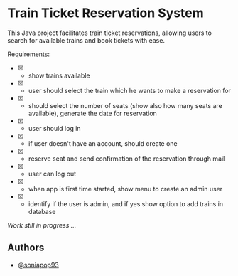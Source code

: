 
# Train Ticket Reservation System

This Java project facilitates train ticket reservations, allowing users to search for available trains and book tickets with ease.

Requirements:

 - [X] - show trains available
 - [X] - user should select the train which he wants to make a reservation for
 - [X] - should select the number of seats (show also how many seats are available), generate the date for reservation
 - [X] - user should log in
 - [X] - if user doesn't have an account, should create one
 - [X] - reserve seat and send confirmation of the reservation through mail
 - [X] - user can log out
 - [X] - when app is first time started, show menu to create an admin user
 - [X] - identify if the user is admin, and if yes show option to add trains in database


*Work still in progress ...*

## Authors

- [@soniapop93](https://github.com/soniapop93)


